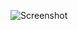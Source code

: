 ![Screenshot](https://raw.githubusercontent.com/Cryakl/Ultimate-RAT-Collection/refs/heads/main/TeraBITRat/TeraBIT%20RAT%201.0/Screenshot.png)
